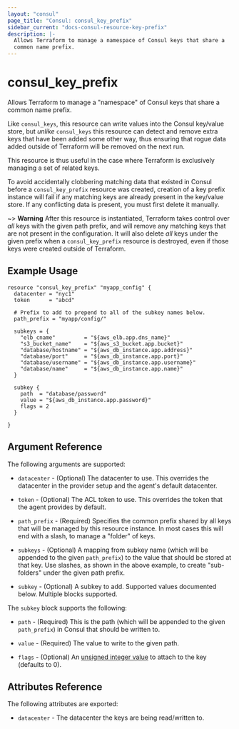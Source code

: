 ```yaml
---
layout: "consul"
page_title: "Consul: consul_key_prefix"
sidebar_current: "docs-consul-resource-key-prefix"
description: |-
  Allows Terraform to manage a namespace of Consul keys that share a
  common name prefix.
---
```


# consul_key_prefix

Allows Terraform to manage a "namespace" of Consul keys that share a common
name prefix.

Like `consul_keys`, this resource can write values into the Consul key/value
store, but *unlike* `consul_keys` this resource can detect and remove extra
keys that have been added some other way, thus ensuring that rogue data
added outside of Terraform will be removed on the next run.

This resource is thus useful in the case where Terraform is exclusively
managing a set of related keys.

To avoid accidentally clobbering matching data that existed in Consul before
a `consul_key_prefix` resource was created, creation of a key prefix instance
will fail if any matching keys are already present in the key/value store.
If any conflicting data is present, you must first delete it manually.

~> **Warning** After this resource is instantiated, Terraform takes control
over *all* keys with the given path prefix, and will remove any matching keys
that are not present in the configuration. It will also delete *all* keys under
the given prefix when a `consul_key_prefix` resource is destroyed, even if
those keys were created outside of Terraform.

## Example Usage

```hcl
resource "consul_key_prefix" "myapp_config" {
  datacenter = "nyc1"
  token      = "abcd"

  # Prefix to add to prepend to all of the subkey names below.
  path_prefix = "myapp/config/"

  subkeys = {
    "elb_cname"         = "${aws_elb.app.dns_name}"
    "s3_bucket_name"    = "${aws_s3_bucket.app.bucket}"
    "database/hostname" = "${aws_db_instance.app.address}"
    "database/port"     = "${aws_db_instance.app.port}"
    "database/username" = "${aws_db_instance.app.username}"
    "database/name"     = "${aws_db_instance.app.name}"
  }

  subkey {
    path  = "database/password"
    value = "${aws_db_instance.app.password}"
    flags = 2
  }

}
```

## Argument Reference

The following arguments are supported:

* `datacenter` - (Optional) The datacenter to use. This overrides the
  datacenter in the provider setup and the agent's default datacenter.

* `token` - (Optional) The ACL token to use. This overrides the
  token that the agent provides by default.

* `path_prefix` - (Required) Specifies the common prefix shared by all keys
  that will be managed by this resource instance. In most cases this will
  end with a slash, to manage a "folder" of keys.

* `subkeys` - (Optional) A mapping from subkey name (which will be appended
  to the given `path_prefix`) to the value that should be stored at that key.
  Use slashes, as shown in the above example, to create "sub-folders" under
  the given path prefix.

* `subkey` - (Optional) A subkey to add. Supported values documented below.
  Multiple blocks supported.

The `subkey` block supports the following:

* `path` - (Required) This is the path (which will be appended to the given
  `path_prefix`) in Consul that should be written to.

* `value` - (Required) The value to write to the given path.

* `flags` - (Optional) An [unsigned integer value](https://www.consul.io/api/kv.html#flags-1)
  to attach to the key (defaults to 0).

## Attributes Reference

The following attributes are exported:

* `datacenter` - The datacenter the keys are being read/written to.
